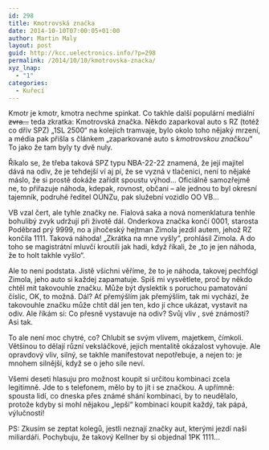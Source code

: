 ```yaml
---
id: 298
title: Kmotrovská značka
date: 2014-10-10T07:00:05+01:00
author: Martin Maly
layout: post
guid: http://kcc.uelectronics.info/?p=298
permalink: /2014/10/10/kmotrovska-znacka/
xyz_lnap:
  - "1"
categories:
  - Kuřecí
---
```

Kmotr je kmotr, kmotra nechme spinkat. Co takhle další populární mediální <del>zvra&#8230;</del> teda zkratka: Kmotrovská značka. Někdo zaparkoval auto s RZ (totéž co dřív SPZ) &#8222;1SL 2500&#8220; na kolejích tramvaje, bylo okolo toho nějaký mrzení, a média pak přišla s článkem &#8222;zaparkované auto s _kmotrovskou značkou_&#8220; To jako že tam byly ty dvě nuly.

Říkalo se, že třeba taková SPZ typu NBA-22-22 znamená, že její majitel dává na odiv, že je tehdejší ví aj pí, že se vyzná v tlačenici, není to nějaké máslo, že si prostě dokáže zařídit spoustu výhod&#8230; Oficiálně samozřejmě ne, to přiřazuje náhoda, kdepak, rovnost, občani &#8211; ale jednou to byl okresní tajemník, podruhé ředitel OÚNZu, pak služební vozidlo OO VB&#8230;

VB vzal čert, ale tyhle značky ne. Fialová saka a nová nomenklatura tenhle bohulibý zvyk udržují při životě dál. Onderkova značka končí 0001, starosta Poděbrad prý 9999, no a jihočeský hejtman Zimola jezdil autem, jehož RZ končila 1111. Taková náhoda! &#8222;Zkrátka na mne vyšly&#8220;, prohlásil Zimola. A do toho se magistrátní mluvčí kroutili jak hadi, když říkali, že &#8222;to je jen náhoda, že to holt takhle vyšlo&#8220;.

Ale to není podstata. Jistě všichni věříme, že to je náhoda, takovej pechfógl Zimola, jeho auto si každej zapamatuje. Spíš mi vysvětlete, proč by někdo chtěl mít takovouhle značku. Může být dyslektik s poruchou pamatování číslic, OK, to možná. Dál? Ať přemýšlím jak přemýšlím, tak mi vychází, že takovouhle značku může chtít dál jen ten, kdo jí chce ukázat, vystavit na odiv. Ale říkám si: Co přesně vystavuje na odiv? Svůj vliv , své známosti? Asi tak.

To ale není moc chytré, co? Chlubit se svým vlivem, majetkem, čímkoli. Většinou to dělají různí veksláčkové, jejich mentalitě okázalost vyhovuje. Ale opravdový vliv, silný, se takhle manifestovat nepotřebuje, a nejen to: je mnohem silnější, když se o jeho síle neví.

Všemi deseti hlasuju pro možnost koupit si určitou kombinaci zcela legitimně. Jde to s telefonem, mělo by to jít i se značkou. A upřímně: spousta lidí, co dneska přes známé shání kombinaci, by to neudělalo, protože kdyby si mohl nějakou &#8222;lepší&#8220; kombinaci koupit každý, tak pápá, výlučnosti!

PS: Zkusím se zeptat kolegů, jestli neznají značky aut, kterými jezdí naši miliardáři. Pochybuju, že takový Kellner by si objednal 1PK 1111&#8230;